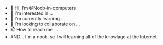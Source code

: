 - 👋 Hi, I’m @Noob-in-computers
- 👀 I’m interested in ...
- 🌱 I’m currently learning ...
- 💞️ I’m looking to collaborate on ...
- 📫 How to reach me ...
- AND... I'm a noob, so I will learning all of the knowlage at the Internet.

<!---
Noob-in-computers/Noob-in-computers is a ✨ special ✨ repository because its `README.md` (this file) appears on your GitHub profile.
You can click the Preview link to take a look at your changes.
--->

